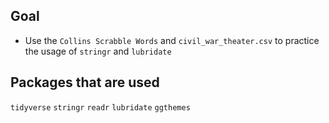 ## Goal
- Use the `Collins Scrabble Words` and `civil_war_theater.csv` to practice the usage of `stringr` and `lubridate` 

## Packages that are used
`tidyverse`
`stringr` 
`readr`
`lubridate` 
`ggthemes`

